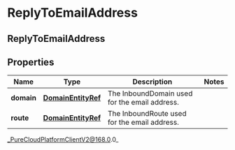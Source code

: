 # ReplyToEmailAddress

## ReplyToEmailAddress

## Properties

|Name | Type | Description | Notes|
|------------ | ------------- | ------------- | -------------|
| **domain** | [**DomainEntityRef**](DomainEntityRef) | The InboundDomain used for the email address. | |
| **route** | [**DomainEntityRef**](DomainEntityRef) | The InboundRoute used for the email address. | |



_PureCloudPlatformClientV2@168.0.0_
